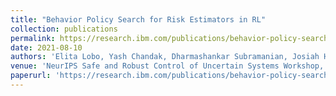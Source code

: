 ```yaml
---
title: "Behavior Policy Search for Risk Estimators in RL"
collection: publications
permalink: https://research.ibm.com/publications/behavior-policy-search-for-risk-estimators-in-rl
date: 2021-08-10
authors: 'Elita Lobo, Yash Chandak, Dharmashankar Subramanian, Josiah Hanna, Marek Petrik'
venue: 'NeurIPS Safe and Robust Control of Uncertain Systems Workshop, 2021'
paperurl: 'https://research.ibm.com/publications/behavior-policy-search-for-risk-estimators-in-rl'
---
```


